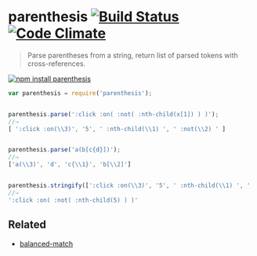 # parenthesis [![Build Status](https://travis-ci.org/dfcreative/parenthesis.svg?branch=master)](https://travis-ci.org/dfcreative/parenthesis) [![Code Climate](https://codeclimate.com/github/dfcreative/parenthesis/badges/gpa.svg)](https://codeclimate.com/github/dfcreative/parenthesis)

> Parse parentheses from a string, return list of parsed tokens with cross-references.

[![npm install parenthesis](https://nodei.co/npm/parenthesis.png?mini=true)](https://npmjs.org/package/parenthesis/)

```js
var parenthesis = require('parenthesis');


parenthesis.parse(':click :on( :not( :nth-child(x[1]) ) )');
//⇒
[ ':click :on(\\3)', '5', ' :nth-child(\\1) ', ' :not(\\2) ' ]


parenthesis.parse('a(b[c{d}])');
//⇒
['a(\\3)', 'd', 'c{\\1}', 'b[\\2]']


parenthesis.stringify([':click :on(\\3)', '5', ' :nth-child(\\1) ', ' :not(\\2) ']);
//⇒
':click :on( :not( :nth-child(5) ) )'
```


## Related

* [balanced-match](http://npmjs.org/package/balanced-match)